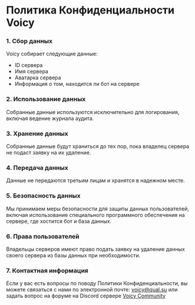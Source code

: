 # Политика Конфиденциальности Voicy

### 1. Сбор данных
Voicy собирает следующие данные:
- ID сервера
- Имя сервера
- Аватарка сервера
- Информация о том, находится ли бот на сервере

### 2. Использование данных
Собранные данные используются исключительно для логирования, включая ведение журнала аудита.

### 3. Хранение данных
Собранные данные будут храниться до тех пор, пока владелец сервера не подаст заявку на их удаление.

### 4. Передача данных
Данные не передаются третьим лицам и хранятся в надежном месте.

### 5. Безопасность данных
Мы принимаем меры безопасности для защиты данных пользователей, включая использование специального программного обеспечения на сервере, где хостится бот и база данных.

### 6. Права пользователей
Владельцы серверов имеют право подать заявку на удаление данных своего сервера из базы данных при необходимости.

### 7. Контактная информация
Если у вас есть вопросы по поводу Политики Конфиденциальности, вы можете связаться с нами по электронной почте: voicy@qual.su или задать вопрос на форуме на Discord сервере [Voicy Community](https://discord.gg/4ed6dbJZvZ)
